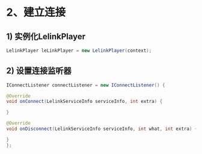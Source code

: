 # 2、建立连接

## 1) 实例化LelinkPlayer
```java
LelinkPlayer leLinkPlayer = new LelinkPlayer(context);
```
## 2) 设置连接监听器
```java
IConnectListener connectListener = new IConnectListener() {

@Override
void onConnect(LelinkServiceInfo serviceInfo, int extra) {

}

@Override
void onDisconnect(LelinkServiceInfo serviceInfo, int what, int extra) {

}
};